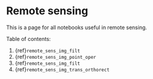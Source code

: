  # Remote sensing

 This is a page for all notebooks useful in remote sensing.

Table of contents:
1. {ref}`remote_sens_img_filt`
2. {ref}`remote_sens_img_point_oper`
3. {ref}`remote_sens_img_filt`
4. {ref}`remote_sens_img_trans_orthorect`